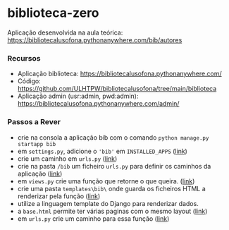 # biblioteca-zero

Aplicação desenvolvida na aula teórica: https://bibliotecalusofona.pythonanywhere.com/bib/autores

### Recursos
* Aplicação biblioteca: https://bibliotecalusofona.pythonanywhere.com/
* Código: https://github.com/ULHTPW/bibliotecalusofona/tree/main/biblioteca
* Aplicação admin (usr:admin, pwd:admin): https://bibliotecalusofona.pythonanywhere.com/admin/

### Passos a Rever

* crie na consola a aplicação bib com o comando `python manage.py startapp bib`
* em `settings.py`, adicione o `'bib'` em `INSTALLED_APPS` ([link](https://github.com/ULHT-PW/biblioteca-zero/blob/485ca030af11a407a85f541aefbc47afe22d1d6b/project/settings.py#L43))
* crie um caminho em `urls.py` ([link](https://github.com/ULHT-PW/biblioteca-zero/blob/485ca030af11a407a85f541aefbc47afe22d1d6b/project/urls.py#L24))
* crie na pasta `/bib` um ficheiro `urls.py` para definir os caminhos da aplicação ([link](https://github.com/ULHT-PW/biblioteca-zero/blob/main/bib/urls.py))
* em `views.py` crie uma função que retorne o que queira. ([link](https://github.com/ULHT-PW/biblioteca-zero/blob/485ca030af11a407a85f541aefbc47afe22d1d6b/bib/views.py#L12))
* crie uma pasta `templates\bib\` onde guarda os ficheiros HTML a renderizar pela função ([link](https://github.com/ULHT-PW/biblioteca-zero/tree/main/bib/templates/bib))
* utilize a linguagem template do Django para renderizar dados. 
* a `base.html` permite ter várias paginas com o mesmo layout ([link]([url](https://github.com/ULHT-PW/biblioteca-zero/blob/main/bib/templates/bib/base.html))) 
* em `urls.py` crie um caminho para essa função ([link](https://github.com/ULHT-PW/biblioteca-zero/blob/485ca030af11a407a85f541aefbc47afe22d1d6b/bib/urls.py#L6))

